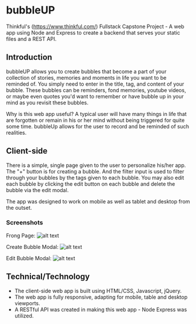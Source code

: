 # bubbleUP

Thinkful's (https://www.thinkful.com/) Fullstack Capstone Project - A web app using Node and Express to create a backend that serves your static files and a REST API.

## Introduction
bubbleUP allows you to create bubbles that become a part of your collection of stories, memories and moments in life you want to be reminded of. You simply need to enter in the title, tag, and content of your bubble. These bubbles can be reminders, fond memories, youtube videos, or maybe even quotes you'd want to remember or have bubble up in your mind as you revisit these bubbles.

Why is this web app useful? A typical user will have many things in life that are forgotten or remain in his or her mind without being triggered for quite some time. bubbleUp allows for the user to record and be reminded of such realities.
## Client-side

There is a simple, single page given to the user to personalize his/her app. The "+" button is for creating a bubble. And the filter input is used to filter through your bubbles by the tags given to each bubble. You may also edit each bubble by clicking the edit button on each bubble and delete the bubble via the edit modal.

The app was designed to work on mobile as well as tablet and desktop from the outset.

### Screenshots

Frong Page:
![alt text](https://github.com/davidlee93/WeatherOrNot/blob/master/FrontPage.png)

Create Bubble Modal:
![alt text](https://github.com/davidlee93/WeatherOrNot/blob/master/Map%26DirectionsPage.png)

Edit Bubble Modal:
![alt text](https://github.com/davidlee93/WeatherOrNot/blob/master/WeatherPage.png)

## Technical/Technology

* The client-side web app is built using HTML/CSS, Javascript, jQuery.
* The web app is fully responsive, adapting for mobile, table and desktop viewports.
* A RESTful API was created in making this web app - Node Express was utilized.
